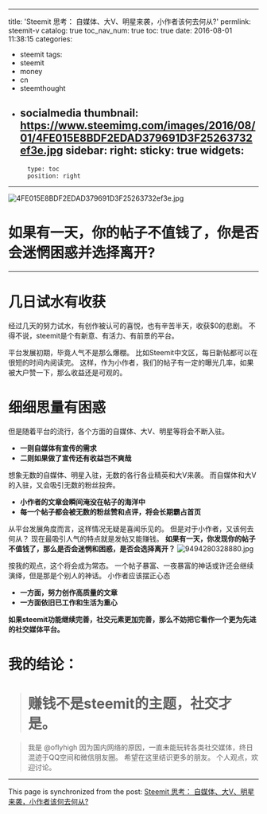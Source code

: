 
---
title: 'Steemit 思考： 自媒体、大V、明星来袭，小作者该何去何从?'
permlink: steemit-v
catalog: true
toc_nav_num: true
toc: true
date: 2016-08-01 11:38:15
categories:
- steemit
tags:
- steemit
- money
- cn
- steemthought
- socialmedia
thumbnail: https://www.steemimg.com/images/2016/08/01/4FE015E8BDF2EDAD379691D3F25263732ef3e.jpg
sidebar:
    right:
        sticky: true
widgets:
    -
        type: toc
        position: right
---


![4FE015E8BDF2EDAD379691D3F25263732ef3e.jpg](https://www.steemimg.com/images/2016/08/01/4FE015E8BDF2EDAD379691D3F25263732ef3e.jpg)
# 如果有一天，你的帖子不值钱了，你是否会迷惘困惑并选择离开?
****
# 几日试水有收获
经过几天的努力试水，有创作被认可的喜悦，也有辛苦半天，收获$0的悲剧。
不得不说，steemit是个有新意、有活力、有前景的平台。

平台发展初期，毕竟人气不是那么爆棚。
比如Steemit中文区，每日新帖都可以在很短的时间内阅读完。
这样，作为小作者，我们的帖子有一定的曝光几率，如果被大户赞一下，那么收益还是可观的。

# 细细思量有困惑
但是随着平台的流行，各个方面的自媒体、大V、明星等将会不断入驻。
* **一则自媒体有宣传的需求**
* **二则如果做了宣传还有收益岂不爽哉**

想象无数的自媒体、明星入驻，无数的各行各业精英和大V来袭。
而自媒体和大V的入驻，又会吸引无数的粉丝投奔。
* **小作者的文章会瞬间淹没在帖子的海洋中**
* **每一个帖子都会被无数的粉丝赞和点评，将会长期霸占首页**

从平台发展角度而言，这样情况无疑是喜闻乐见的。
但是对于小作者，又该何去何从？
现在最吸引人气的特点就是发帖又能赚钱。
**如果有一天，你发现你的帖子不值钱了，那么是否会迷惘和困惑，是否会选择离开？**
![9494280328880.jpg](https://www.steemimg.com/images/2016/08/01/9494280328880.jpg)

按我的观点，这个将会成为常态。
一个帖子暴富、一夜暴富的神话或许还会继续演绎，但是那是个别人的神话。
小作者应该摆正心态
* **一方面，努力创作高质量的文章**
* **一方面依旧已工作和生活为重心**

**如果steemit功能继续完善，社交元素更加完善，那么不妨把它看作一个更为先进的社交媒体平台。**

# 我的结论：
># 赚钱不是steemit的主题，社交才是。

>我是 @oflyhigh
>因为国内网络的原因，一直未能玩转各类社交媒体，终日混迹于QQ空间和微信朋友圈。
>希望在这里结识更多的朋友。
>个人观点，欢迎讨论。

- - -

This page is synchronized from the post: [Steemit 思考： 自媒体、大V、明星来袭，小作者该何去何从?](https://steemit.com/@oflyhigh/steemit-v)
